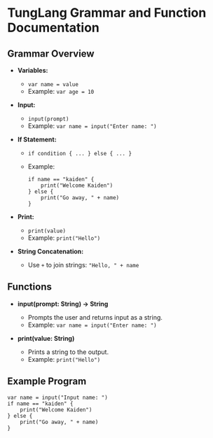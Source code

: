 # TungLang Grammar and Function Documentation

## Grammar Overview

- **Variables:**
  - `var name = value`
  - Example: `var age = 10`

- **Input:**
  - `input(prompt)`
  - Example: `var name = input("Enter name: ")`

- **If Statement:**
  - `if condition { ... } else { ... }`
  - Example:
  
    ```tung
    if name == "kaiden" {
        print("Welcome Kaiden")
    } else {
        print("Go away, " + name)
    }
    ```

- **Print:**
  - `print(value)`
  - Example: `print("Hello")`

- **String Concatenation:**
  - Use `+` to join strings: `"Hello, " + name`

## Functions

- **input(prompt: String) -> String**
  - Prompts the user and returns input as a string.
  - Example: `var name = input("Enter name: ")`

- **print(value: String)**
  - Prints a string to the output.
  - Example: `print("Hello")`

## Example Program

```tung
var name = input("Input name: ")
if name == "kaiden" {
    print("Welcome Kaiden")
} else {
    print("Go away, " + name)
}
```
